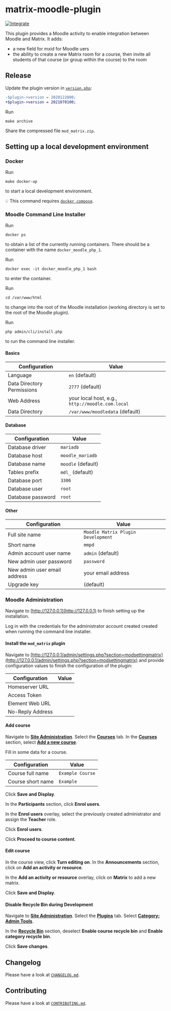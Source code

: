 # matrix-moodle-plugin

[![Integrate](https://github.com/matrix-org/moodle-mod_matrix/actions/workflows/integrate.yaml/badge.svg)](https://github.com/matrix-org/moodle-mod_matrix/actions/workflows/integrate.yaml)

This plugin provides a Moodle activity to enable integration between Moodle and Matrix. It adds:

* a new field for mxid for Moodle uers
* the ability to create a new Matrix room for a course, then invite all students of that course (or group within the course) to the room

## Release

Update the plugin version in [`version.php`](version.php):

```diff
-$plugin->version = 2020122800;
+$plugin->version = 2021070100;
```

Run

```shell
make archive
```

Share the compressed file `mod_matrix.zip`.

## Setting up a local development environment

### Docker

Run

```shell
make docker-up
```

to start a local development environment.

:bulb: This command requires [`docker compose`](https://docs.docker.com/compose/).

### Moodle Command Line Installer

Run

```shell
docker ps
```

to obtain a list of the currently running containers. There should be a container with the name `docker_moodle_php_1`.

Run

```shell
docker exec -it docker_moodle_php_1 bash
```

to enter the container.

Run

```shell
cd /var/www/html
```

to change into the root of the Moodle installation (working directory is set to the root of the Moodle plugin).

Run

```shell
php admin/cli/install.php
```

to run the command line installer.

#### Basics

| Configuration              | Value                                            |
|----------------------------|--------------------------------------------------|
| Language                   | `en` (default)                                   |
| Data Directory Permissions | `2777` (default)                                 |
| Web Address                | your local host, e.g., `http://moodle.com.local` |
| Data Directory             | `/var/www/moodledata` (default)                  |

#### Database

| Configuration     | Value              |
|-------------------|--------------------|
| Database driver   | `mariadb`          |
| Database host     | `moodle_mariadb`   |
| Database name     | `moodle` (default) |
| Tables prefix     | `mdl_` (default)   |
| Database port     | `3306`             |
| Database user     | `root`             |
| Database password | `root`             |

#### Other

| Configuration                | Value                              |
|------------------------------|------------------------------------|
| Full site name               | `Moodle Matrix Plugin Development` |
| Short name                   | `mmpd`                             |
| Admin account user name      | `admin` (default)                  |
| New admin user password      | `password`                         |
| New admin user email address | your email address                 |
| Upgrade key                  | (default)                          |

### Moodle Administration

Navigate to [http://127.0.0.1](http://127.0.0.1) to finish setting up the installation.

Log in with the credentials for the administrator account created created when running the command line installer.

#### Install the `mod_matrix` plugin

Navigate to [http://127.0.0.1/admin/settings.php?section=modsettingmatrix](http://127.0.0.1/admin/settings.php?section=modsettingmatrix) and provide configuration values to finish the configuration of the plugin:

| Configuration     | Value              |
|-------------------|--------------------|
| Homeserver URL    |                    |
| Access Token      |                    |
| Element Web URL   |                    |
| No-Reply Address  |                    |

#### Add course

Navigate to [**Site Administration**](http://127.0.0.1/admin/search.php). Select the [**Courses**](http://127.0.0.1/admin/search.php#linkcourses) tab. In the [**Courses**](http://127.0.0.1/admin/category.php?category=courses) section, select [**Add a new course**](http://127.0.0.1/course/edit.php?category=0).

Fill in some data for a course.

| Configuration              | Value              |
|----------------------------|--------------------|
| Course full name           | `Example Course`   |
| Course short name          | `Example`          |

Click **Save and Display**.

In the **Participants** section, click **Enrol users**.

In the **Enrol users** overlay, select the previously created administrator and assign the **Teacher** role.

Click **Enrol users**.

Click **Proceed to course content**.

#### Edit course

In the course view, click **Turn editing on**. In the **Announcements** section, click on **Add an activity or resource**.

In the  **Add an activity or resource** overlay, click on **Matrix** to add a new matrix.

Click **Save and Display**.

#### Disable Recycle Bin during Development

Navigate to [**Site Administration**](http://127.0.0.1/admin/search.php). Select the [**Plugins**](http://moodle.com.localheinz/admin/category.php?category=modules) tab. Select [**Category: Admin Tools**](http://moodle.com.localheinz/admin/category.php?category=tools).

In the [**Recycle Bin**](http://moodle.com.localheinz/admin/settings.php?section=tool_recyclebin) section, deselect **Enable course recycle bin** and **Enable category recycle bin**.

Click **Save changes**.

## Changelog

Please have a look at [`CHANGELOG.md`](CHANGELOG.md).

## Contributing

Please have a look at [`CONTRIBUTING.md`](CONTRIBUTING.md).
